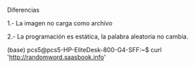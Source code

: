 Diferencias

1.- La imagen no carga como archivo

2.- La programación es estática, la palabra aleatoria no cambia.

(base) pcs5@pcs5-HP-EliteDesk-800-G4-SFF:~$ curl 'http://randomword.saasbook.info'
